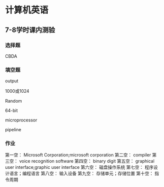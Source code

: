 # 计算机英语

## 7-8学时课内测验

### 选择题

CBDA

### 填空题

output

1000或1024

Random

64-bit

microprocessor

pipeline

### 作业

第一空： Microsoft Corporation;microsoft corporation
第二空： compiler
第三空： voice recognition software
第四空： binary digit
第五空： graphical user interface;graphic user interface
第六空： 磁盘操作系统
第七空： 程序设计语言；编程语言
第八空： 输入设备
第九空： 存储单元；存储位置
第十空： 指令周期